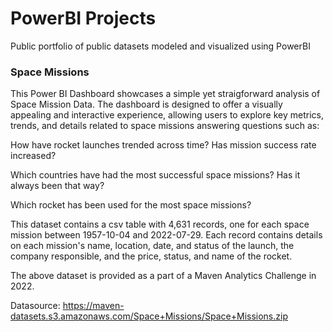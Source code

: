 # PowerBI Projects
Public portfolio of public datasets modeled and visualized using PowerBI

### Space Missions ###

This Power BI Dashboard showcases a simple yet straigforward analysis of Space Mission Data.
The dashboard is designed to offer a visually appealing and interactive experience, allowing users to explore 
key metrics, trends, and details related to space missions answering questions such as:

How have rocket launches trended across time? Has mission success rate increased?

Which countries have had the most successful space missions? Has it always been that way?

Which rocket has been used for the most space missions?

This dataset contains a csv table with 4,631 records, one for each space mission between 1957-10-04 and 2022-07-29.
Each record contains details on each mission's name, location, date, and status of the launch, the company responsible, 
and the price, status, and name of the rocket.

The above dataset is provided as a part of a Maven Analytics Challenge in 2022.

Datasource: https://maven-datasets.s3.amazonaws.com/Space+Missions/Space+Missions.zip